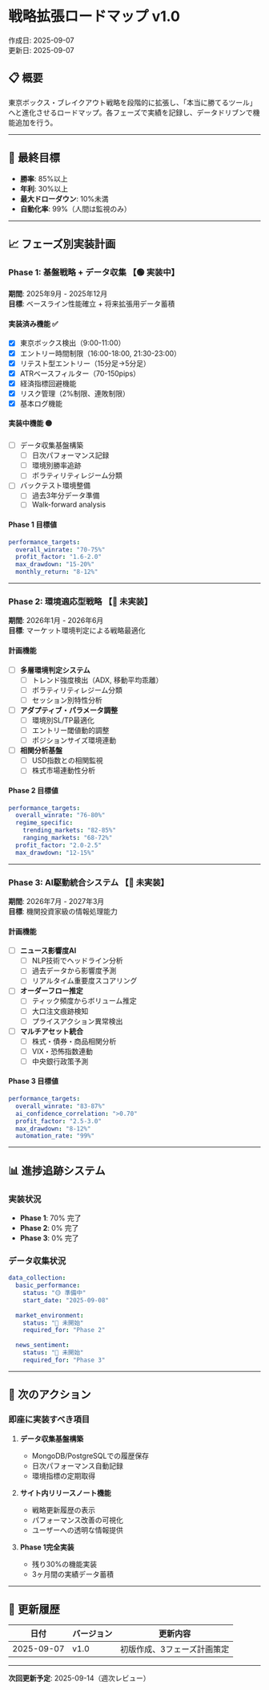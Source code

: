 # 戦略拡張ロードマップ v1.0
作成日: 2025-09-07  
更新日: 2025-09-07

## 📋 概要

東京ボックス・ブレイクアウト戦略を段階的に拡張し、「本当に勝てるツール」へと進化させるロードマップ。各フェーズで実績を記録し、データドリブンで機能追加を行う。

---

## 🎯 最終目標

- **勝率**: 85%以上
- **年利**: 30%以上  
- **最大ドローダウン**: 10%未満
- **自動化率**: 99%（人間は監視のみ）

---

## 📈 フェーズ別実装計画

### Phase 1: 基盤戦略 + データ収集 【🟢 実装中】
**期間**: 2025年9月 - 2025年12月  
**目標**: ベースライン性能確立 + 将来拡張用データ蓄積

#### 実装済み機能 ✅
- [x] 東京ボックス検出（9:00-11:00）
- [x] エントリー時間制限（16:00-18:00, 21:30-23:00）
- [x] リテスト型エントリー（15分足→5分足）
- [x] ATRベースフィルター（70-150pips）
- [x] 経済指標回避機能
- [x] リスク管理（2%制限、連敗制限）
- [x] 基本ログ機能

#### 実装中機能 🟡
- [ ] データ収集基盤構築
  - [ ] 日次パフォーマンス記録
  - [ ] 環境別勝率追跡
  - [ ] ボラティリティレジーム分類
- [ ] バックテスト環境整備
  - [ ] 過去3年分データ準備
  - [ ] Walk-forward analysis

#### Phase 1 目標値
```yaml
performance_targets:
  overall_winrate: "70-75%"
  profit_factor: "1.6-2.0"
  max_drawdown: "15-20%"
  monthly_return: "8-12%"
```

---

### Phase 2: 環境適応型戦略 【🔴 未実装】
**期間**: 2026年1月 - 2026年6月  
**目標**: マーケット環境判定による戦略最適化

#### 計画機能
- [ ] **多層環境判定システム**
  - [ ] トレンド強度検出（ADX, 移動平均乖離）
  - [ ] ボラティリティレジーム分類
  - [ ] セッション別特性分析
- [ ] **アダプティブ・パラメータ調整**
  - [ ] 環境別SL/TP最適化
  - [ ] エントリー閾値動的調整  
  - [ ] ポジションサイズ環境連動
- [ ] **相関分析基盤**
  - [ ] USD指数との相関監視
  - [ ] 株式市場連動性分析

#### Phase 2 目標値  
```yaml
performance_targets:
  overall_winrate: "76-80%"
  regime_specific:
    trending_markets: "82-85%"
    ranging_markets: "68-72%"
  profit_factor: "2.0-2.5"
  max_drawdown: "12-15%"
```

---

### Phase 3: AI駆動統合システム 【🔴 未実装】
**期間**: 2026年7月 - 2027年3月  
**目標**: 機関投資家級の情報処理能力

#### 計画機能
- [ ] **ニュース影響度AI**
  - [ ] NLP技術でヘッドライン分析
  - [ ] 過去データから影響度予測
  - [ ] リアルタイム重要度スコアリング
- [ ] **オーダーフロー推定**
  - [ ] ティック頻度からボリューム推定
  - [ ] 大口注文痕跡検知
  - [ ] プライスアクション異常検出
- [ ] **マルチアセット統合**
  - [ ] 株式・債券・商品相関分析
  - [ ] VIX・恐怖指数連動
  - [ ] 中央銀行政策予測

#### Phase 3 目標値
```yaml
performance_targets:
  overall_winrate: "83-87%"
  ai_confidence_correlation: ">0.70"
  profit_factor: "2.5-3.0"
  max_drawdown: "8-12%"
  automation_rate: "99%"
```

---

## 📊 進捗追跡システム

### 実装状況
- **Phase 1**: 70% 完了
- **Phase 2**: 0% 完了  
- **Phase 3**: 0% 完了

### データ収集状況
```yaml
data_collection:
  basic_performance: 
    status: "🟡 準備中"
    start_date: "2025-09-08"
  
  market_environment:
    status: "🔴 未開始"
    required_for: "Phase 2"
    
  news_sentiment:
    status: "🔴 未開始" 
    required_for: "Phase 3"
```

---

## 🔄 次のアクション

### 即座に実装すべき項目
1. **データ収集基盤構築**
   - MongoDB/PostgreSQLでの履歴保存
   - 日次パフォーマンス自動記録
   - 環境指標の定期取得

2. **サイト内リリースノート機能**
   - 戦略更新履歴の表示
   - パフォーマンス改善の可視化
   - ユーザーへの透明な情報提供

3. **Phase 1完全実装**
   - 残り30%の機能実装
   - 3ヶ月間の実績データ蓄積

---

## 📝 更新履歴

| 日付 | バージョン | 更新内容 |
|------|------------|----------|
| 2025-09-07 | v1.0 | 初版作成、3フェーズ計画策定 |

---

**次回更新予定**: 2025-09-14（週次レビュー）